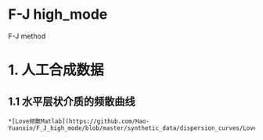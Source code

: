 # F-J high_mode
F-J method
# 1. 人工合成数据
## 	1.1 水平层状介质的频散曲线
 	*[Love频散Matlab](https://github.com/Hao-Yuanxin/F_J_high_mode/blob/master/synthetic_data/dispersion_curves/Love_dispersion.m)
